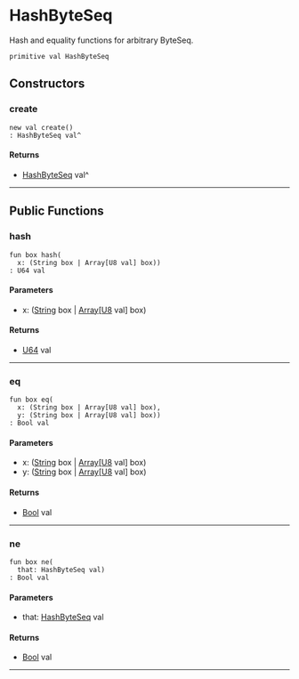 # HashByteSeq

Hash and equality functions for arbitrary ByteSeq.


```pony
primitive val HashByteSeq
```

## Constructors

### create

```pony
new val create()
: HashByteSeq val^
```

#### Returns

* [HashByteSeq](collections-HashByteSeq) val^

---

## Public Functions

### hash

```pony
fun box hash(
  x: (String box | Array[U8 val] box))
: U64 val
```
#### Parameters

*   x: ([String](builtin-String) box | [Array](builtin-Array)\[[U8](builtin-U8) val\] box)

#### Returns

* [U64](builtin-U64) val

---

### eq

```pony
fun box eq(
  x: (String box | Array[U8 val] box),
  y: (String box | Array[U8 val] box))
: Bool val
```
#### Parameters

*   x: ([String](builtin-String) box | [Array](builtin-Array)\[[U8](builtin-U8) val\] box)
*   y: ([String](builtin-String) box | [Array](builtin-Array)\[[U8](builtin-U8) val\] box)

#### Returns

* [Bool](builtin-Bool) val

---

### ne

```pony
fun box ne(
  that: HashByteSeq val)
: Bool val
```
#### Parameters

*   that: [HashByteSeq](collections-HashByteSeq) val

#### Returns

* [Bool](builtin-Bool) val

---

